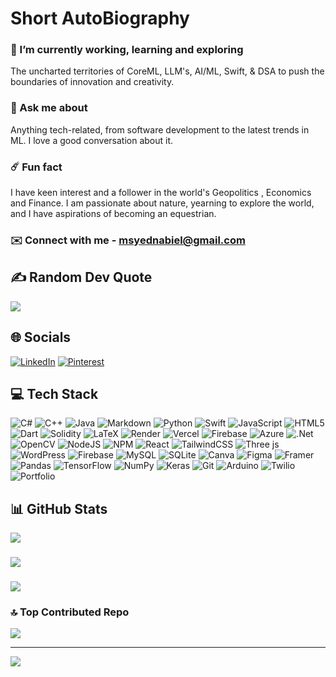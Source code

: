 # Short AutoBiography


### 🔭  I’m currently working, learning and exploring 
The uncharted territories of CoreML, LLM's, AI/ML, Swift, & DSA to push the boundaries of innovation and creativity.

### 💬 Ask me about
Anything tech-related, from software development to the latest trends in ML. I love a good conversation about it.

### ☄️ Fun fact
I have keen interest and a follower in the world's Geopolitics , Economics and Finance. I am passionate about nature, yearning to explore the world, and I have aspirations of becoming an equestrian.

### ✉️ Connect with me - [msyednabiel@gmail.com](mailto:msyednabiel@gmail.com)



## ✍️ Random Dev Quote
![](https://quotes-github-readme.vercel.app/api?type=horizontal&theme=merko)

## 🌐 Socials
  [![LinkedIn](https://img.shields.io/badge/LinkedIn-%230077B5.svg?logo=linkedin&logoColor=white)](https://linkedin.com/in/msnabiel) [![Pinterest](https://img.shields.io/badge/Pinterest-%23E60023.svg?logo=Pinterest&logoColor=white)](https://pinterest.com/msnabiel) 

## 💻 Tech Stack
![C#](https://img.shields.io/badge/c%23-%23239120.svg?style=flat&logo=csharp&logoColor=white) ![C++](https://img.shields.io/badge/c++-%2300599C.svg?style=flat&logo=c%2B%2B&logoColor=white) ![Java](https://img.shields.io/badge/java-%23ED8B00.svg?style=flat&logo=openjdk&logoColor=white) ![Markdown](https://img.shields.io/badge/markdown-%23000000.svg?style=flat&logo=markdown&logoColor=white) ![Python](https://img.shields.io/badge/python-3670A0?style=flat&logo=python&logoColor=ffdd54) ![Swift](https://img.shields.io/badge/swift-F54A2A?style=flat&logo=swift&logoColor=white) ![JavaScript](https://img.shields.io/badge/javascript-%23323330.svg?style=flat&logo=javascript&logoColor=%23F7DF1E) ![HTML5](https://img.shields.io/badge/html5-%23E34F26.svg?style=flat&logo=html5&logoColor=white) ![Dart](https://img.shields.io/badge/dart-%230175C2.svg?style=flat&logo=dart&logoColor=white) ![Solidity](https://img.shields.io/badge/Solidity-%23363636.svg?style=flat&logo=solidity&logoColor=white) ![LaTeX](https://img.shields.io/badge/latex-%23008080.svg?style=flat&logo=latex&logoColor=white) ![Render](https://img.shields.io/badge/Render-%46E3B7.svg?style=flat&logo=render&logoColor=white) ![Vercel](https://img.shields.io/badge/vercel-%23000000.svg?style=flat&logo=vercel&logoColor=white) ![Firebase](https://img.shields.io/badge/firebase-%23039BE5.svg?style=flat&logo=firebase) ![Azure](https://img.shields.io/badge/azure-%230072C6.svg?style=flat&logo=microsoftazure&logoColor=white) ![.Net](https://img.shields.io/badge/.NET-5C2D91?style=flat&logo=.net&logoColor=white) ![OpenCV](https://img.shields.io/badge/opencv-%23white.svg?style=flat&logo=opencv&logoColor=white) ![NodeJS](https://img.shields.io/badge/node.js-6DA55F?style=flat&logo=node.js&logoColor=white) ![NPM](https://img.shields.io/badge/NPM-%23CB3837.svg?style=flat&logo=npm&logoColor=white) ![React](https://img.shields.io/badge/react-%2320232a.svg?style=flat&logo=react&logoColor=%2361DAFB) ![TailwindCSS](https://img.shields.io/badge/tailwindcss-%2338B2AC.svg?style=flat&logo=tailwind-css&logoColor=white) ![Three js](https://img.shields.io/badge/threejs-black?style=flat&logo=three.js&logoColor=white) ![WordPress](https://img.shields.io/badge/WordPress-%23117AC9.svg?style=flat&logo=WordPress&logoColor=white) ![Firebase](https://img.shields.io/badge/firebase-a08021?style=flat&logo=firebase&logoColor=ffcd34) ![MySQL](https://img.shields.io/badge/mysql-4479A1.svg?style=flat&logo=mysql&logoColor=white) ![SQLite](https://img.shields.io/badge/sqlite-%2307405e.svg?style=flat&logo=sqlite&logoColor=white) ![Canva](https://img.shields.io/badge/Canva-%2300C4CC.svg?style=flat&logo=Canva&logoColor=white) ![Figma](https://img.shields.io/badge/figma-%23F24E1E.svg?style=flat&logo=figma&logoColor=white) ![Framer](https://img.shields.io/badge/Framer-black?style=flat&logo=framer&logoColor=blue) ![Pandas](https://img.shields.io/badge/pandas-%23150458.svg?style=flat&logo=pandas&logoColor=white) ![TensorFlow](https://img.shields.io/badge/TensorFlow-%23FF6F00.svg?style=flat&logo=TensorFlow&logoColor=white) ![NumPy](https://img.shields.io/badge/numpy-%23013243.svg?style=flat&logo=numpy&logoColor=white) ![Keras](https://img.shields.io/badge/Keras-%23D00000.svg?style=flat&logo=Keras&logoColor=white) ![Git](https://img.shields.io/badge/git-%23F05033.svg?style=flat&logo=git&logoColor=white) ![Arduino](https://img.shields.io/badge/-Arduino-00979D?style=flat&logo=Arduino&logoColor=white) ![Twilio](https://img.shields.io/badge/Twilio-F22F46?style=flat&logo=Twilio&logoColor=white) ![Portfolio](https://img.shields.io/badge/Portfolio-%23000000.svg?style=flat&logo=firefox&logoColor=#FF7139)

## 📊 GitHub Stats
![](https://github-readme-stats.vercel.app/api?username=msnabiel&theme=date_night&hide_border=true&include_all_commits=true&count_private=true)
###
![](https://github-readme-streak-stats.herokuapp.com/?user=msnabiel&theme=date_night&hide_border=true)<br/>
###
![](https://github-readme-stats.vercel.app/api/top-langs/?username=msnabiel&theme=date_night&hide_border=true&include_all_commits=true&count_private=true&layout=compact)

<!--
### ✍️ Random Dev Quote
![](https://quotes-github-readme.vercel.app/api?type=horizontal&theme=merko)
 -->

### 🔝 Top Contributed Repo
![](https://github-contributor-stats.vercel.app/api?username=msnabiel&limit=5&theme=date_night&combine_all_yearly_contributions=true)

---
[![](https://visitcount.itsvg.in/api?id=msnabiel&icon=0&color=12)](https://visitcount.itsvg.in)

<!-- Proudly created with GPRM ( https://gprm.itsvg.in ) -->

<!---
MSNabiel/MSNabiel is a ✨ special ✨ repository because its `README.md` (this file) appears on your GitHub profile.
You can click the Preview link to take a look at your changes.
--->
